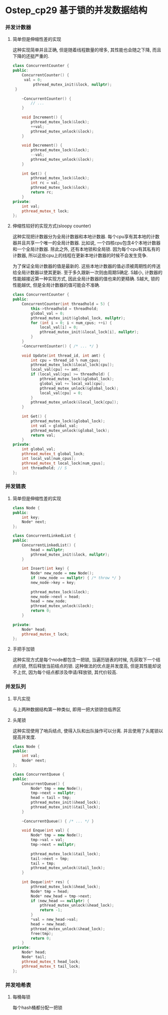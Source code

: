 # Ostep_cp29 基于锁的并发数据结构

### 并发计数器

1. 简单但是伸缩性差的实现

   这种实现简单并且正确, 但是随着线程数量的增多, 其性能也会随之下降, 而且下降的还挺严重的.

   ```c++
   class ConcurrentCounter {
   public:
       ConcurrentCounter() {
       	val = 0;
      		pthread_mutex_init(&lock, nullptr);
   	}
       
       ~ConcurrentCounter() {
           // ...
       }
       
       void Increment() {
           pthread_mutex_lock(&lock);
           ++val;
           pthread_mutex_unlock(&lock);
       }
       
       void Decrement() {
           pthread_mutex_lock(&lock);
           --val;
           pthread_mutex_unlock(&lock);
       }
       
       int Get() {
           pthread_mutex_lock(&lock);
           int rc = val;
           pthread_mutex_lock(&lock);
           return rc;
       }
   private:
       int val;
       pthread_mutex_t lock;
   };
   ```

2. 伸缩性较好的实现方式(sloopy counter)

   这种实现把计数器分为全局计数器和本地计数器. 每个cpu享有其本地的计数器并且共享一个唯一的全局计数器. 比如说, 一个四核cpu包含4个本地计数器和一个全局计数器. 除此之外, 还有本地锁和全局锁. 因为每个cpu有其私有的计数器, 所以这些cpu上的线程在更新本地计数器的时候不会发生竞争.

   为了保证全局计数器的值是最新的. 这些本地计数器的值必须被周期性的传送给全局计数器以使其更新. 至于多久跟新一次则由周期S确定. S越小, 计数器的性能越接近第一种实现方式, 因此全局计数器的值也来的更精确. S越大, 锁的性能越优, 但是全局计数器的值可能会不准确.

   ```c++
   class ConcurrentCounter {
   public:
       ConcurrentCounter(int threadhold = 5) {
           this->threadhold = threadhold;
           global_val = 0;
           pthread_mutex_init(&global_lock, nullptr);
           for (int i = 0; i < num_cpus; ++i) {
               local_val[i] = 0;
               pthread_mutex_init(&local_lock[i], nullptr);
           }
       }
       ~ConcurrentCounter() { /* ... */ }
       
       void Update(int thread_id, int amt) {
           int cpu = thread_id % num_cpus;
           pthread_mutex_lock(&local_lock[cpu]);
           local_val[cpu] += amt;
           if (local_val[cpu] >= threadhold) {
               pthread_mutex_lock(&global_lock);
               global_val += local_val[cpu];
               pthread_mutex_unlock(&global_lock);
               local_val[cpu] = 0;
           }
           pthread_mutex_unlock(&local_lock[cpu]);
       }
        
       int Get() {
           pthread_mutex_lock(&global_lock);
           int val = global_val;
           pthread_mutex_unlock(&global_lock);
           return val;
       }
   private:
       int global_val;
       pthread_mutex_t global_lock;
       int local_val[num_cpus];
       pthread_mutex_t local_lock[num_cpus];
       int threadhold; // S
   };
   ```



### 并发链表

1. 简单但是伸缩性差的实现

   ```c++
   class Node {
   public:
       int key;
       Node* next;
   };
   
   class ConcurrentLinkedList {
   public:
       ConcurrentLinkedList() {
           head = nullptr;
           pthread_mutex_init(&lock, nullptr);
       }
       
       int Insert(int key) {
           Node* new_node = new Node();
           if (new_node == nullptr) { /* throw */ }
           new_node->key = key;
           
           pthread_mutex_lock(&lock);
           new_node->next = head;
           head = new_node;
           pthread_mutex_unlock(&lock);
           return 0;
       }
       
   private:
       Node* head;
       pthread_mutex_t lock;
   };
   ```

2. 手把手加锁

   这种实现方式是每个node都包含一把锁, 当遍历链表的时候, 先获取下一个结点的锁, 然后释放当前结点的锁. 这种做法的优点是并发度高, 但是其性能却说不上优, 因为每个结点都涉及申请/释放锁, 其代价较高.



### 并发队列

1. 平凡实现

   与上两种数据结构第一种类似, 即用一把大锁锁住临界区

2. 头尾锁

   这种实现使用了哨兵结点, 使得入队和出队操作可以分离. 并且使用了头尾锁以提高并发度.

   ```c++
   class Node {
   public:
       int val;
       Node* next;
   };
   
   class ConcurrentQueue {
   public:
       ConcurrentQueue() {
           Node* tmp = new Node();
           tmp->next = nullptr;
           head = tail = tmp;
           pthread_mutex_init(&head_lock);
           pthread_mutex_init(&tail_lock);
       }
       
       ~ConcurrentQueue() { /* ... */ }   
       
       void Enque(int val) {
           Node* tmp = new Node();
           tmp->val = val;
           tmp->next = nullptr;
           
           pthread_mutex_lock(&tail_lock);
           tail->next = tmp;
           tail = tmp;
           pthread_mutex_unlock(&tail_lock);
       }
       
       int Deque(int* res) {
           pthread_mutex_lock(&head_lock);
           Node* tmp = head;
           Node* new_head = tmp->next;
           if (new_head == nullptr) {
               pthread_mutex_unlock(&head_lock);
               return -1;
           }
           *val = new_head->val;
           head = new_head;
           pthread_mutex_unlock(&head_lock);
           free(tmp);
           return 0;
       }
   private:
       Node* head;
       Node* tail;
       pthread_mutex_t head_lock;
       pthread_mutex_t tail_lock;
   };
   ```



### 并发哈希表

1. 每桶每锁

   每个hash桶都分配一把锁

